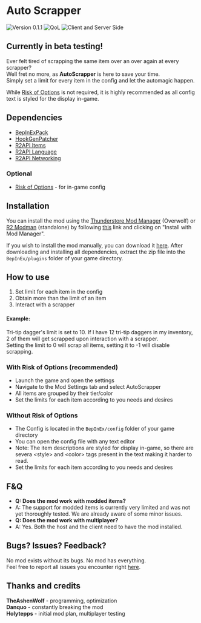 # Auto Scrapper

![Version 0.1.1](https://img.shields.io/badge/version-0.1.1-blue)
![QoL](https://img.shields.io/badge/Quality%20of%20Life-blue)
![Client and Server Side](https://img.shields.io/badge/Client%20and%20Server%20Side-blue)

## Currently in beta testing!

Ever felt tired of scrapping the same item over an over again at every scrapper?  
Well fret no more, as **AutoScrapper** is here to save your time.  
Simply set a limit for every item in the config and let the automagic happen.

While [Risk of Options](https://thunderstore.io/package/Rune580/Risk_Of_Options/) is not required, it is highly recommended as all config text is styled for the display in-game.

## Dependencies
- [BepInExPack](https://thunderstore.io/package/bbepis/BepInExPack/)
- [HookGenPatcher](https://thunderstore.io/package/RiskofThunder/HookGenPatcher/)
- [R2API Items](https://thunderstore.io/package/RiskofThunder/R2API_Items/)
- [R2API Language](https://thunderstore.io/package/RiskofThunder/R2API_Language/)
- [R2API Networking](https://thunderstore.io/package/RiskofThunder/R2API_Networking/)

### Optional
- [Risk of Options](https://thunderstore.io/package/Rune580/Risk_Of_Options/) - for in-game config


## Installation
You can install the mod using the [Thunderstore Mod Manager](https://www.overwolf.com/app/thunderstore-thunderstore_mod_manager) (Overwolf) or [R2 Modman](https://thunderstore.io/package/ebkr/r2modman/) (standalone) by following [this]() link and clicking on "Install with Mod Manager".

If you wish to install the mod manually, you can download it [here](). After downloading and installing all dependencies, extract the zip file into the `BepInEx/plugins` folder of your game directory.

## How to use

1. Set limit for each item in the config
2. Obtain more than the limit of an item
3. Interact with a scrapper

#### Example:
Tri-tip dagger's limit is set to 10. If I have 12 tri-tip daggers in my inventory, 2 of them will get scrapped upon interaction with a scrapper.  
Setting the limit to 0 will scrap all items, setting it to -1 will disable scrapping.

### With Risk of Options (recommended)
- Launch the game and open the settings
- Navigate to the Mod Settings tab and select AutoScrapper
- All items are grouped by their tier/color
- Set the limits for each item according to you needs and desires

### Without Risk of Options
- The Config is located in the `BepInEx/config` folder of your game directory
- You can open the config file with any text editor
- Note: The item descriptions are styled for display in-game, so there are severa &lt;style&gt; and &lt;color&gt; tags present in the text making it harder to read.
- Set the limits for each item according to you needs and desires

## F&Q
- **Q: Does the mod work with modded items?**
- A: The support for modded items is currently very limited and was not yet thoroughly tested. We are already aware of some minor issues.
- **Q: Does the mod work with multiplayer?**
- A: Yes. Both the host and the client need to have the mod installed.

## Bugs? Issues? Feedback?
No mod exists without its bugs. No mod has everything.  
Feel free to report all issues you encounter right [here](https://github.com/TheAshenWolf/RoR2-AutoScrapper/issues).

## Thanks and credits
**TheAshenWolf** - programming, optimization  
**Danquo** - constantly breaking the mod  
**Holytepps** - initial mod plan, multiplayer testing